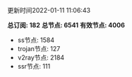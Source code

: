 更新时间2022-01-11 11:06:43

**总订阅: 182**
**总节点: 6541**
**有效节点: 4006**
- ss节点: 1584
- trojan节点: 127
- v2ray节点: 2184
- ssr节点: 111
